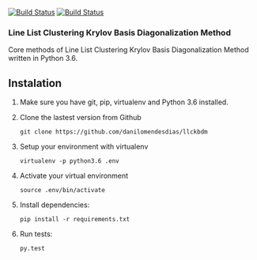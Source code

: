 [![Build Status](https://travis-ci.com/danilomendesdias/llckbdm.svg?token=k6Bj4q2Uy7XrcNrLebfL&branch=master)](https://travis-ci.com/danilomendesdias/llckbdm)
[![Build Status](https://codecov.io/gh/danilomendesdias/llckbdm/branch/master/graph/badge.svg)](https://codecov.io/gh/danilomendesdias/llckbdm)

### Line List Clustering Krylov Basis Diagonalization Method
Core methods of Line List Clustering Krylov Basis Diagonalization Method written in Python 3.6.

## Instalation

1. Make sure you have git, pip, virtualenv and Python 3.6 installed.

2. Clone the lastest version from Github

    `git clone https://github.com/danilomendesdias/llckbdm`

3. Setup your environment with virtualenv

    `virtualenv -p python3.6 .env`
    
4. Activate your virtual environment

    `source .env/bin/activate`
    
5. Install dependencies:

    `pip install -r requirements.txt`
    
6. Run tests:

    `py.test`
